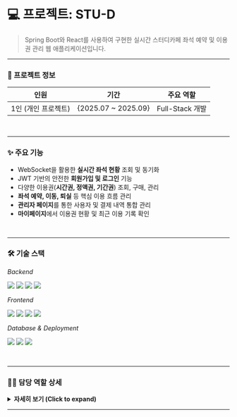 # 💻 프로젝트: STU-D

> Spring Boot와 React를 사용하여 구현한 실시간 스터디카페 좌석 예약 및 이용권 관리 웹 애플리케이션입니다.
---

### 📝 프로젝트 정보

| **인원** | **기간** | **주요 역할** |
| :---: | :---: | :---: |
| 1인 (개인 프로젝트) | {2025.07 ~ 2025.09} | Full-Stack 개발 |

<br>

---

### ✨ 주요 기능
- WebSocket을 활용한 **실시간 좌석 현황** 조회 및 동기화
- JWT 기반의 안전한 **회원가입 및 로그인** 기능
- 다양한 이용권(**시간권, 정액권, 기간권**) 조회, 구매, 관리
- **좌석 예약, 이동, 퇴실** 등 핵심 이용 흐름 관리
- **관리자 페이지**를 통한 사용자 및 결제 내역 통합 관리
- **마이페이지**에서 이용권 현황 및 최근 이용 기록 확인

<br>

---

### 🛠️ 기술 스택
*Backend*
<p>
  <img src="https://img.shields.io/badge/Java-007396?style=for-the-badge&logo=openjdk&logoColor=white"> 
  <img src="https://img.shields.io/badge/Spring Boot-6DB33F?style=for-the-badge&logo=spring-boot&logoColor=white">
  <img src="https://img.shields.io/badge/Spring Security-6DB33F?style=for-the-badge&logo=spring-security&logoColor=white">
  <img src="https://img.shields.io/badge/JPA-6DB33F?style=for-the-badge">
</p>

*Frontend*
<p>
  <img src="https://img.shields.io/badge/React-61DAFB?style=for-the-badge&logo=react&logoColor=black"> 
  <img src="https://img.shields.io/badge/JavaScript-F7DF1E?style=for-the-badge&logo=javascript&logoColor=black">
  <img src="https://img.shields.io/badge/Zustand-000000?style=for-the-badge"> 
  <img src="https://img.shields.io/badge/Material--UI-007FFF?style=for-the-badge&logo=mui&logoColor=white"> 
</p>

*Database & Deployment*
<p>
  <img src="https://img.shields.io/badge/MySQL-4479A1?style=for-the-badge&logo=mysql&logoColor=white"> 
  <img src="https://img.shields.io/badge/Amazon AWS-232F3E?style=for-the-badge&logo=amazon-aws&logoColor=white">
  <img src="https://img.shields.io/badge/GitHub Actions-2088FF?style=for-the-badge&logo=github-actions&logoColor=white">
</p>

<br>

---

### 👨‍💻 담당 역할 상세

<details>
<summary><strong>자세히 보기 (Click to expand)</strong></summary>
<div markdown="1">

**Backend**
- Spring Security와 JWT를 이용한 인증/인가 시스템 구현
- Spring Data JPA를 활용한 데이터베이스 연동 및 비즈니스 로직 개발
- WebSocket(STOMP)을 이용한 실시간 좌석 정보 동기화 기능 구현
- 이용권 종류별(시간권, 정액권, 기간권) 구매 및 사용 로직 구현
- Custom Exception 및 @RestControllerAdvice를 이용한 체계적인 예외 처리

**Frontend**
- React와 Material-UI를 사용한 반응형 UI/UX 설계 및 개발
- Zustand를 활용한 전역 상태 관리 (로그인, 데이터 동기화)
- Axios 인터셉터를 활용한 API 통신 모듈화
- CSS Grid를 활용한 동적 좌석 배치도 UI 구현

**Database & Deployment**
- ERD 설계 및 MySQL 테이블 스키마 구축
- GitHub Actions를 이용한 CI/CD 파이프라인 구축 (자동 빌드 및 배포)
- AWS Elastic Beanstalk, RDS를 활용한 프로젝트 배포 및 관리

</div>
</details>

---
